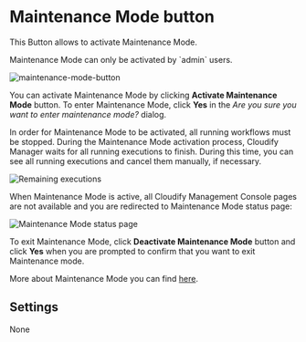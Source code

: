 # Maintenance Mode button
This Button allows to activate Maintenance Mode.

<div class="ui message info">
Maintenance Mode can only be activated by `admin` users.
</div>

![maintenance-mode-button](https://docs.cloudify.co/5.1/images/ui/widgets/maintenance-mode-button.png)

You can activate Maintenance Mode by clicking **Activate Maintenance Mode** button. To enter Maintenance Mode, click **Yes** in the *Are you sure you want to enter maintenance mode?* dialog.

In order for Maintenance Mode to be activated, all running workflows must be stopped.
During the Maintenance Mode activation process, Cloudify Manager waits for all running executions to finish. 
During this time, you can see all running executions and cancel them manually, if necessary.

![Remaining executions](https://docs.cloudify.co/5.1/images/ui/widgets/maintenance-mode-button_remaining-executions.png)

When Maintenance Mode is active, all Cloudify Management Console pages are not available and you are redirected to Maintenance Mode status page:

![Maintenance Mode status page](https://docs.cloudify.co/5.1/images/ui/widgets/maintenance-mode-button_status-page.png)

To exit Maintenance Mode, click **Deactivate Maintenance Mode** button and click **Yes** when you are prompted to confirm that you want to exit Maintenance mode.

More about Maintenance Mode you can find [here](https://docs.cloudify.co/5.1/working_with/manager/maintenance-mode).


## Settings

None
